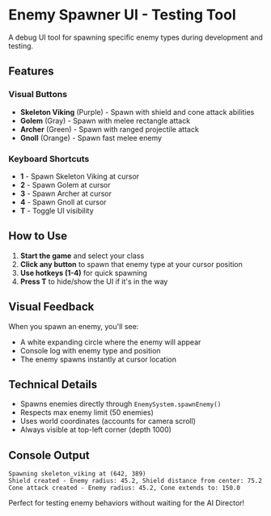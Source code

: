 # Enemy Spawner UI - Testing Tool

A debug UI tool for spawning specific enemy types during development and testing.

## Features

### Visual Buttons
- **Skeleton Viking** (Purple) - Spawn with shield and cone attack abilities
- **Golem** (Gray) - Spawn with melee rectangle attack
- **Archer** (Green) - Spawn with ranged projectile attack
- **Gnoll** (Orange) - Spawn fast melee enemy

### Keyboard Shortcuts
- **1** - Spawn Skeleton Viking at cursor
- **2** - Spawn Golem at cursor
- **3** - Spawn Archer at cursor
- **4** - Spawn Gnoll at cursor
- **T** - Toggle UI visibility

## How to Use

1. **Start the game** and select your class
2. **Click any button** to spawn that enemy type at your cursor position
3. **Use hotkeys (1-4)** for quick spawning
4. **Press T** to hide/show the UI if it's in the way

## Visual Feedback

When you spawn an enemy, you'll see:
- A white expanding circle where the enemy will appear
- Console log with enemy type and position
- The enemy spawns instantly at cursor location

## Technical Details

- Spawns enemies directly through `EnemySystem.spawnEnemy()`
- Respects max enemy limit (50 enemies)
- Uses world coordinates (accounts for camera scroll)
- Always visible at top-left corner (depth 1000)

## Console Output

```
Spawning skeleton_viking at (642, 389)
Shield created - Enemy radius: 45.2, Shield distance from center: 75.2
Cone attack created - Enemy radius: 45.2, Cone extends to: 150.0
```

Perfect for testing enemy behaviors without waiting for the AI Director!

